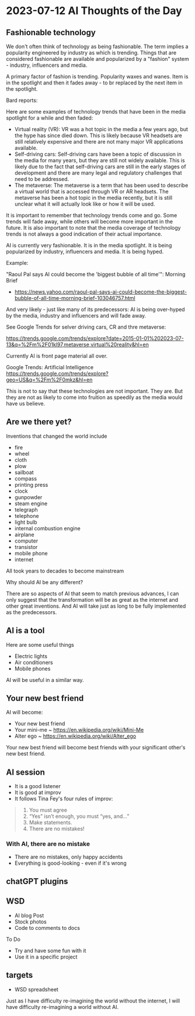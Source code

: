 # 2023-07-12 AI Thoughts of the Day

## Fashionable technology

We don't often think of technology as being fashionable. The term implies a popularity engineered by industry as which is trending. Things that are considered fashionable are available and popularized by a "fashion" system - industry, influencers and media.

A primary factor of fashion is trending. Popularity waxes and wanes. Item is in the spotlight and then it fades away - to br replaced by the next item in the spotlight.

Bard reports:

Here are some examples of technology trends that have been in the media spotlight for a while and then faded:

* Virtual reality (VR): VR was a hot topic in the media a few years ago, but the hype has since died down. This is likely because VR headsets are still relatively expensive and there are not many major VR applications available.
* Self-driving cars: Self-driving cars have been a topic of discussion in the media for many years, but they are still not widely available. This is likely due to the fact that self-driving cars are still in the early stages of development and there are many legal and regulatory challenges that need to be addressed.
* The metaverse: The metaverse is a term that has been used to describe a virtual world that is accessed through VR or AR headsets. The metaverse has been a hot topic in the media recently, but it is still unclear what it will actually look like or how it will be used.

It is important to remember that technology trends come and go. Some trends will fade away, while others will become more important in the future. It is also important to note that the media coverage of technology trends is not always a good indication of their actual importance.

AI is currently very fashionable. It is in the media spotlight. It is being popularized by industry, influencers and media. It is being hyped.

Example:

"Raoul Pal says AI could become the 'biggest bubble of all time'": Morning Brief
* https://news.yahoo.com/raoul-pal-says-ai-could-become-the-biggest-bubble-of-all-time-morning-brief-103046757.html

And very likely - just like many of its predecessors: AI is being over-hyped by the media, industry and influencers and will fade away.

See Google Trends for selver driving cars, CR and thre metaverse:

https://trends.google.com/trends/explore?date=2015-01-01%202023-07-13&q=%2Fm%2F01kl97,metaverse,virtual%20reality&hl=en

Currently AI is front page material all over.

Google Trends: Artificial Intelligence
https://trends.google.com/trends/explore?geo=US&q=%2Fm%2F0mkz&hl=en

This is not to say that these technologies are not important. They are. But they are not as likely to come into fruition as speedily as the media would have us believe.

## Are we there yet?

Inventions that changed the world include

* fire
* wheel
* cloth
* plow
* sailboat
* compass
* printing press
* clock
* gunpowder
* steam engine
* telegraph
* telephone
* light bulb
* internal combustion engine
* airplane
* computer
* transistor
* mobile phone
* internet

All took years to decades to become mainstream

Why should AI be any different?

There are so aspects of AI that seem to match previous advances, I can only suggest that the transformation will be as great as the internet and other great inventions. And AI will take just as long to be fully implemented as the predecessors.

## AI is a tool

Here are some  useful things

* Electric lights
* Air conditioners
* Mobile phones

AI will be useful in a similar way.


## Your new best friend

AI will become:

* Your new best friend
* Your mini-me ~ https://en.wikipedia.org/wiki/Mini-Me
* Alter ego ~ https://en.wikipedia.org/wiki/Alter_ego

Your new best friend will become best friends with your significant other's new best friend.

## AI session

* It is a good listener
* It is good at improv
* It follows Tina Fey's four rules of improv:

>1. You must agree
>2. “Yes” isn’t enough, you must “yes, and…”
>3. Make statements.
>4. There are no mistakes!

### With AI, there are no mistake

* There are no mistakes, only happy accidents
* Everything is good-looking - even if it's wrong

## chatGPT plugins



## WSD

* AI blog Post
* Stock photos
* Code to comments to docs

To Do

* Try and have some fun with it
* Use it in a specific project

## targets

* WSD spreadsheet

Just as I have difficulty re-imagining the world without the internet, I will have difficulty re-imagining a world without AI.

